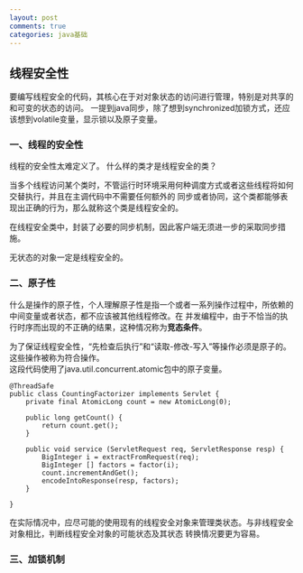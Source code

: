 ```yaml
---
layout: post
comments: true
categories: java基础
---
```

## 线程安全性
要编写线程安全的代码，其核心在于对对象状态的访问进行管理，特别是对共享的和可变的状态的访问。
一提到java同步，除了想到synchronized加锁方式，还应该想到volatile变量，显示锁以及原子变量。

### 一、线程的安全性
线程的安全性太难定义了。
什么样的类才是线程安全的类？


当多个线程访问某个类时，不管运行时环境采用何种调度方式或者这些线程将如何交替执行，并且在主调代码中不需要任何额外的
同步或者协同，这个类都能够表现出正确的行为，那么就称这个类是线程安全的。

在线程安全类中，封装了必要的同步机制，因此客户端无须进一步的采取同步措施。

无状态的对象一定是线程安全的。

### 二、原子性
什么是操作的原子性，个人理解原子性是指一个或者一系列操作过程中，所依赖的中间变量或者状态，都不应该被其他线程修改。在
并发编程中，由于不恰当的执行时序而出现的不正确的结果，这种情况称为**竞态条件**。

为了保证线程安全性，“先检查后执行”和“读取-修改-写入”等操作必须是原子的。这些操作被称为符合操作。  
这段代码使用了java.util.concurrent.atomic包中的原子变量。
  
```
@ThreadSafe
public class CountingFactorizer implements Servlet {
    private final AtomicLong count = new AtomicLong(0);
    
    public long getCount() {
        return count.get();
    }
    
    public void service (ServletRequest req, ServletResponse resp) {
        BigInteger i = extractFromRequest(req);
        BigInteger [] factors = factor(i);
        count.incrementAndGet();
        encodeIntoResponse(resp, factors);
    }

}
```
在实际情况中，应尽可能的使用现有的线程安全对象来管理类状态。与非线程安全对象相比，判断线程安全对象的可能状态及其状态
转换情况要更为容易。
### 三、加锁机制
